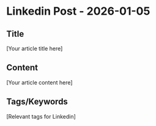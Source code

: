 # Linkedin Post - 2026-01-05

## Title
[Your article title here]

## Content
[Your article content here]

## Tags/Keywords
[Relevant tags for Linkedin]
